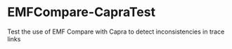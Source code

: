 # EMFCompare-CapraTest
Test the use of EMF Compare with Capra to detect inconsistencies in trace links
